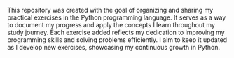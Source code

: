 This repository was created with the goal of organizing and sharing my practical exercises in the Python programming language. It serves as a way to document my progress and apply the concepts I learn throughout my study journey. Each exercise added reflects my dedication to improving my programming skills and solving problems efficiently. I aim to keep it updated as I develop new exercises, showcasing my continuous growth in Python.







